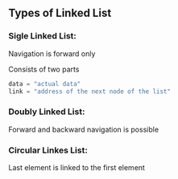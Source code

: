## Types of Linked List

### Sigle Linked List:

Navigation is forward only

Consists of two parts

```python
data = "actual data"
link = "address of the next node of the list"
```

### Doubly Linked List:

Forward and backward navigation is possible

### Circular Linkes List:

Last element is linked to the first element
